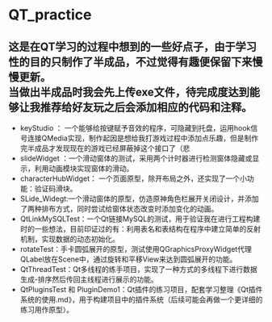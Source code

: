 # QT_practice
这是在QT学习的过程中想到的一些好点子，由于学习性的目的只制作了半成品，不过觉得有趣便保留下来慢慢更新。  
当做出半成品时我会先上传exe文件，待完成度达到能够让我推荐给好友玩之后会添加相应的代码和注释。
---
* keyStudio ： 一个能够给按键赋予音效的程序，可隐藏到托盘，运用hook信号连接QMedia实现，制作起因是想给我打游戏过程中添加点乐趣，但是制作完半成品才发现现在的游戏已经屏蔽掉这个接口了（悲
* slideWidget ：一个滑动窗体的测试，采用两个计时器进行检测窗体隐藏或显示，利用动画模块实现窗体的滑动。
* characterHubWidget： 一个页面原型，除开布局之外，还实现了一个小功能：验证码滑块。
* SLide_Widegt:一个滑动窗体的原型，仿造原神角色栏展开关闭设计，并添加了两种排布方式，同时尝试给窗体状态改变时添加变化的动画。
* QtLinkMySQLTest：一个Qt链接MySQL的测试，用于验证我在进行工程构建时的一些想法，目前印证过的有：利用表名和表结构在程序中建立简单的反射机制，实现数据的动态初始化。
* rotateTest：手卡圆弧展开的原型，测试使用QGraphicsProxyWidget代理QLabel放在Scene中，通过旋转和平移View来达到圆弧展开的功能。
* QtThreadTest：Qt多线程的练手项目，实现了一种方式的多线程下进行数据生成-排序然后传回主线程进行展示的功能。
* QtPluginsTest 和 PluginDemo1：Qt插件的练习项目，配套学习整理《Qt插件系统的使用.md》，用于构建项目中的插件系统（后续可能会再做一个更详细的练习用作原型）。
